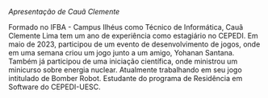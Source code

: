 *Apresentação de Cauã Clemente*

Formado no IFBA - Campus Ilhéus como Técnico de Informática,
Cauã Clemente Lima tem um ano de experiência como estagiário
no CEPEDI. Em maio de 2023, participou de um evento de desenvolvimento
de jogos, onde em uma semana criou um jogo junto a um amigo, Yohanan Santana.
Também já participou de uma iniciação científica, onde ministrou um
minicurso sobre energia nuclear. Atualmente trabalhando em seu jogo
intitulado de Bomber Robot. Estudante do programa de Residência
em Software do CEPEDI-UESC.


